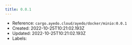 ```yaml
---
title: 0.0.1
---
```



- Reference: `cargo.ayedo.cloud/ayedo/docker/minio:0.0.1`
- Created: 2022-10-25T10:21:02.193Z
- Updated: 2022-10-25T10:21:02.193Z
- Labels:


